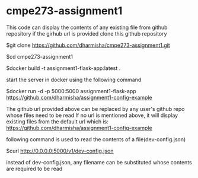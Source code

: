 # cmpe273-assignment1
This code can display the contents of any existing file from github repository if the girhub url is provided
clone this github repository

$git clone https://github.com/dharmisha/cmpe273-assignment1.git

$cd cmpe273-assignment1

$docker build -t assignment1-flask-app:latest .

start the server in docker using the following command

$docker run -d -p 5000:5000 assignment1-flask-app https://github.com/dharmisha/assignment1-config-example

The github url provided above can be replaced by any user's github repo whose files need to be read
If no url is mentioned above, it will display existing files from the default url which is:
https://github.com/dharmisha/assignment1-config-example

following command is used to read the contents of a file(dev-config.json)

$curl http://0.0.0.0:5000/v1/dev-config.json

instead of dev-config.json, any filename can be substituted whose contents are required to be read


